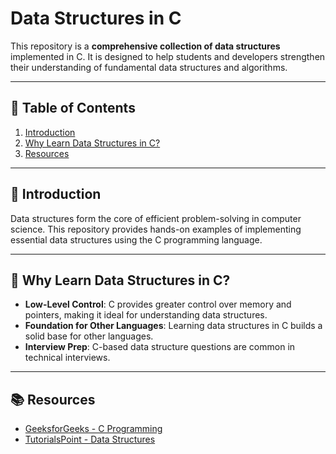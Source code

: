 # Data Structures in C

This repository is a **comprehensive collection of data structures** implemented in C. It is designed to help students and developers strengthen their understanding of fundamental data structures and algorithms.

---

## 📌 **Table of Contents**

1. [Introduction](#introduction)
2. [Why Learn Data Structures in C?](#why-learn-data-structures-in-c)
3. [Resources](#resources)

---

## 📖 **Introduction**

Data structures form the core of efficient problem-solving in computer science. This repository provides hands-on examples of implementing essential data structures using the C programming language.

---

## 🚀 **Why Learn Data Structures in C?**

- **Low-Level Control**: C provides greater control over memory and pointers, making it ideal for understanding data structures.
- **Foundation for Other Languages**: Learning data structures in C builds a solid base for other languages.
- **Interview Prep**: C-based data structure questions are common in technical interviews.

---

## 📚 **Resources**

- [GeeksforGeeks - C Programming](https://www.geeksforgeeks.org/c-programming-language/)
- [TutorialsPoint - Data Structures](https://www.tutorialspoint.com/data_structures_algorithms/index.htm)
